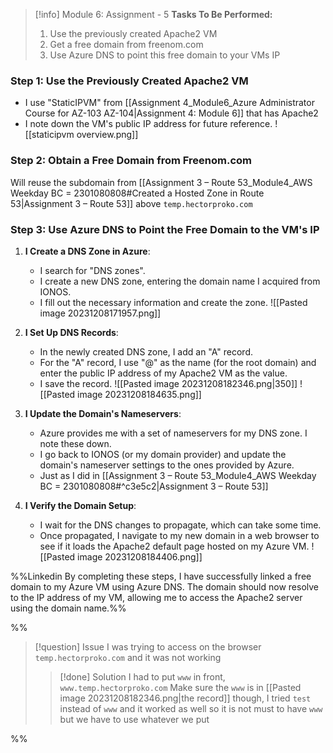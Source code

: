 > [!info] Module 6: Assignment - 5
> **Tasks To Be Performed:** 
> 1. Use the previously created Apache2 VM 
> 2. Get a free domain from freenom.com 
> 3. Use Azure DNS to point this free domain to your VMs IP

### Step 1: Use the Previously Created Apache2 VM
- I use "StaticIPVM" from [[Assignment 4_Module6_Azure Administrator Course for AZ-103 AZ-104|Assignment 4: Module 6]] that has Apache2
- I note down the VM's public IP address for future reference.
  ![[staticipvm overview.png]]
### Step 2: Obtain a Free Domain from Freenom.com

Will reuse the subdomain from [[Assignment 3 – Route 53_Module4_AWS Weekday BC = 2301080808#Created a Hosted Zone in Route 53|Assignment 3 – Route 53]] above `temp.hectorproko.com`

### Step 3: Use Azure DNS to Point the Free Domain to the VM's IP

1. **I Create a DNS Zone in Azure**:
    
    - I search for "DNS zones".
    - I create a new DNS zone, entering the domain name I acquired from IONOS.
    - I fill out the necessary information and create the zone.
      ![[Pasted image 20231208171957.png]]
2. **I Set Up DNS Records**:
    
    - In the newly created DNS zone, I add an "A" record.
    - For the "A" record, I use "@" as the name (for the root domain) and enter the public IP address of my Apache2 VM as the value.
    - I save the record.
      ![[Pasted image 20231208182346.png|350]]
      ![[Pasted image 20231208184635.png]]
1. **I Update the Domain's Nameservers**:
    
    - Azure provides me with a set of nameservers for my DNS zone. I note these down.
    - I go back to IONOS (or my domain provider) and update the domain's nameserver settings to the ones provided by Azure.
     - Just as I did in [[Assignment 3 – Route 53_Module4_AWS Weekday BC = 2301080808#^c3e5c2|Assignment 3 – Route 53]] 
4. **I Verify the Domain Setup**:
    
    - I wait for the DNS changes to propagate, which can take some time.
    - Once propagated, I navigate to my new domain in a web browser to see if it loads the Apache2 default page hosted on my Azure VM.
      ![[Pasted image 20231208184406.png]]


%%Linkedin
By completing these steps, I have successfully linked a free domain to my Azure VM using Azure DNS. The domain should now resolve to the IP address of my VM, allowing me to access the Apache2 server using the domain name.%%


%%
> [!question] Issue
> I was trying to access on the browser `temp.hectorproko.com` and it was not working
> 
> > [!done] Solution
> > I had to put `www` in front, `www.temp.hectorproko.com`
> > Make sure the `www` is in [[Pasted image 20231208182346.png|the record]] though, I tried `test` instead of `www` and it worked as well so it is not must to have `www` but we have to use whatever we put
> > 
> 

%%